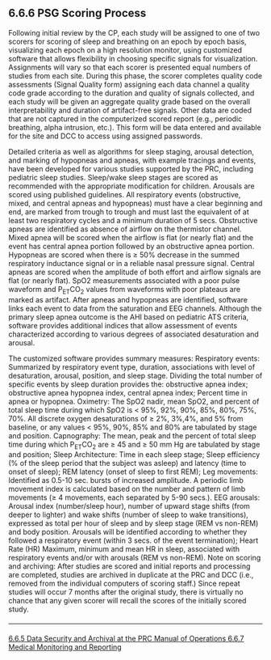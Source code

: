 ## 6.6.6 PSG Scoring Process

Following initial review by the CP, each study will be assigned to one of two scorers for scoring of sleep and breathing on an epoch by epoch basis, visualizing each epoch on a high resolution monitor, using customized software that allows flexibility in choosing specific signals for visualization. Assignments will vary so that each scorer is presented equal numbers of studies from each site. During this phase, the scorer completes quality code assessments (Signal Quality form) assigning each data channel a quality code grade according to the duration and quality of signals collected, and each study will be given an aggregate quality grade based on the overall interpretability and duration of artifact-free signals. Other data are coded that are not captured in the computerized scored report (e.g., periodic breathing, alpha intrusion, etc.). This form will be data entered and available for the site and DCC to access using assigned passwords.

Detailed criteria as well as algorithms for sleep staging, arousal detection, and marking of hypopneas and apneas, with example tracings and events, have been developed for various studies supported by the PRC, including pediatric sleep studies. Sleep/wake sleep stages are scored as recommended with the appropriate modification for children. Arousals are scored using published guidelines. All respiratory events (obstructive, mixed, and central apneas and hypopneas) must have a clear beginning and end, are marked from trough to trough and must last the equivalent of at least two respiratory cycles and a minimum duration of 5 secs. Obstructive apneas are identified as absence of airflow on the thermistor channel. Mixed apnea will be scored when the airflow is flat (or nearly flat) and the event has central apnea portion followed by an obstructive apnea portion. Hypopneas are scored when there is ≥ 50% decrease in the summed respiratory inductance signal or in a reliable nasal pressure signal. Central apneas are scored when the amplitude of both effort and airflow signals are flat (or nearly flat). SpO2 measurements associated with a poor pulse waveform and P<sub>ET</sub>CO<sub>2</sub> values from waveforms with poor plateaus are marked as artifact. After apneas and hypopneas are identified, software links each event to data from the saturation and EEG channels. Although the primary sleep apnea outcome is the AHI based on pediatric ATS criteria, software provides additional indices that allow assessment of events characterized according to various degrees of associated desaturation and arousal.

The customized software provides summary measures: Respiratory events: Summarized by respiratory event type, duration, associations with level of desaturation, arousal, position, and sleep stage. Dividing the total number of specific events by sleep duration provides the: obstructive apnea index; obstructive apnea hypopnea index, central apnea index; Percent time in apnea or hypopnea. Oximetry: The SpO2 nadir, mean SpO2, and percent of total sleep time during which SpO2 is < 95%, 92%, 90%, 85%, 80%, 75%, 70%. All discrete oxygen desaturations of ≥ 2%, 3%,4%, and 5% from baseline, or any values < 95%, 90%, 85% and 80% are tabulated by stage and position. Capnography: The mean, peak and the percent of total sleep time during which P<sub>ET</sub>CO<sub>2</sub> are ≥ 45 and ≥ 50 mm Hg are tabulated by stage and position; Sleep Architecture: Time in each sleep stage; Sleep efficiency (% of the sleep period that the subject was asleep) and latency (time to onset of sleep); REM latency (onset of sleep to first REM); Leg movements: Identified as 0.5-10 sec. bursts of increased amplitude. A periodic limb movement index is calculated based on the number and pattern of limb movements (≥ 4 movements, each separated by 5-90 secs.). EEG arousals: Arousal index (number/sleep hour), number of upward stage shifts (from deeper to lighter) and wake shifts (number of sleep to wake transitions), expressed as total per hour of sleep and by sleep stage (REM vs non-REM) and body position. Arousals will be identified according to whether they followed a respiratory event (within 3 secs. of the event termination); Heart Rate (HR) Maximum, minimum and mean HR in sleep, associated with respiratory events and/or with arousals (REM vs non-REM). Note on scoring and archiving: After studies are scored and initial reports and processing are completed, studies are archived in duplicate at the PRC and DCC (i.e., removed from the individual computers of scoring staff.) Since repeat studies will occur 7 months after the original study, there is virtually no chance that any given scorer will recall the scores of the initially scored study.


<hr class="soften" style="margin-top: 20px;margin-bottom: 20px;"/>

<div class="center">
<div class="btn-group">
  <a href=":pages_path:/manuals/polysomnography-reading-center/6-06-05-data-security-and-archival-at-the-prc.md" class="btn btn-default">
    <span class="glyphicon glyphicon-chevron-left"></span>
    6.6.5 Data Security and Archival at the PRC
  </a>

  <a href=":pages_path:/manuals/polysomnography-reading-center/6-00-mop-toc.md" class="btn btn-default">
    <span class="glyphicon glyphicon-chevron-up"></span>
    Manual of Operations
  </a>

  <a href=":pages_path:/manuals/polysomnography-reading-center/6-06-07-medical-monitoring-and-reporting.md" class="btn btn-success">
    6.6.7 Medical Monitoring and Reporting
    <span class="glyphicon glyphicon-chevron-right"></span>
  </a>
</div>
</div>

